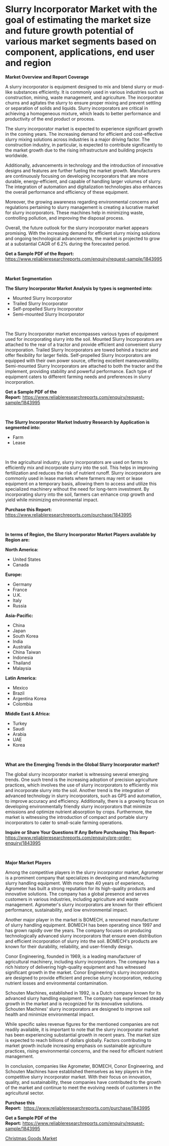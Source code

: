 <p><h1>Slurry Incorporator Market with the goal of estimating the market size and future growth potential of various market segments based on component, applications, end user and region</h1></p><p><strong>Market Overview and Report Coverage</strong></p>
<p><p>A slurry incorporator is equipment designed to mix and blend slurry or mud-like substances efficiently. It is commonly used in various industries such as construction, mining, waste management, and agriculture. The incorporator churns and agitates the slurry to ensure proper mixing and prevent settling or separation of solids and liquids. Slurry incorporators are critical in achieving a homogeneous mixture, which leads to better performance and productivity of the end product or process.</p><p>The slurry incorporator market is expected to experience significant growth in the coming years. The increasing demand for efficient and cost-effective slurry mixing solutions across industries is a major driving factor. The construction industry, in particular, is expected to contribute significantly to the market growth due to the rising infrastructure and building projects worldwide.</p><p>Additionally, advancements in technology and the introduction of innovative designs and features are further fueling the market growth. Manufacturers are continuously focusing on developing incorporators that are more durable, energy-efficient, and capable of handling larger volumes of slurry. The integration of automation and digitalization technologies also enhances the overall performance and efficiency of these equipment.</p><p>Moreover, the growing awareness regarding environmental concerns and regulations pertaining to slurry management is creating a lucrative market for slurry incorporators. These machines help in minimizing waste, controlling pollution, and improving the disposal process.</p><p>Overall, the future outlook for the slurry incorporator market appears promising. With the increasing demand for efficient slurry mixing solutions and ongoing technological advancements, the market is projected to grow at a substantial CAGR of 6.2% during the forecasted period.</p></p>
<p><strong>Get a Sample PDF of the Report:</strong> <a href="https://www.reliableresearchreports.com/enquiry/request-sample/1843995">https://www.reliableresearchreports.com/enquiry/request-sample/1843995</a></p>
<p>&nbsp;</p>
<p><strong>Market Segmentation</strong></p>
<p><strong>The Slurry Incorporator Market Analysis by types is segmented into:</strong></p>
<p><ul><li>Mounted Slurry Incorporator</li><li>Trailed Slurry Incorporator</li><li>Self-propelled Slurry Incorporator</li><li>Semi-mounted Slurry Incorporator</li></ul></p>
<p>&nbsp;</p>
<p><p>The Slurry Incorporator market encompasses various types of equipment used for incorporating slurry into the soil. Mounted Slurry Incorporators are attached to the rear of a tractor and provide efficient and convenient slurry incorporation. Trailed Slurry Incorporators are towed behind a tractor and offer flexibility for larger fields. Self-propelled Slurry Incorporators are equipped with their own power source, offering excellent maneuverability. Semi-mounted Slurry Incorporators are attached to both the tractor and the implement, providing stability and powerful performance. Each type of equipment caters to different farming needs and preferences in slurry incorporation.</p></p>
<p><strong>Get a Sample PDF of the Report:</strong>&nbsp;<a href="https://www.reliableresearchreports.com/enquiry/request-sample/1843995">https://www.reliableresearchreports.com/enquiry/request-sample/1843995</a></p>
<p>&nbsp;</p>
<p><strong>The Slurry Incorporator Market Industry Research by Application is segmented into:</strong></p>
<p><ul><li>Farm</li><li>Lease</li></ul></p>
<p>&nbsp;</p>
<p><p>In the agricultural industry, slurry incorporators are used on farms to efficiently mix and incorporate slurry into the soil. This helps in improving fertilization and reduces the risk of nutrient runoff. Slurry incorporators are commonly used in lease markets where farmers may rent or lease equipment on a temporary basis, allowing them to access and utilize this specialized machinery without the need for long-term investment. By incorporating slurry into the soil, farmers can enhance crop growth and yield while minimizing environmental impact.</p></p>
<p><strong>Purchase this Report:</strong>&nbsp; <a href="https://www.reliableresearchreports.com/purchase/1843995">https://www.reliableresearchreports.com/purchase/1843995</a></p>
<p>&nbsp;</p>
<p><strong>In terms of Region, the Slurry Incorporator Market Players available by Region are:</strong></p>
<p>
    <p> <strong> North America: </strong>
        <ul>
            <li>United States</li>
            <li>Canada</li>
        </ul>
        </p> 
    <p> <strong> Europe: </strong>
        <ul>
            <li>Germany</li>
            <li>France</li>
            <li>U.K.</li>
            <li>Italy</li>
            <li>Russia</li>
        </ul>
        </p> 
    <p> <strong> Asia-Pacific: </strong>
        <ul>
            <li>China</li>
            <li>Japan</li>
            <li>South Korea</li>
            <li>India</li>
            <li>Australia</li>
            <li>China Taiwan</li>
            <li>Indonesia</li>
            <li>Thailand</li>
            <li>Malaysia</li>
        </ul>
        </p> 
    <p> <strong> Latin America: </strong>
        <ul>
            <li>Mexico</li>
            <li>Brazil</li>
            <li>Argentina Korea</li>
            <li>Colombia</li>
        </ul>
        </p> 
    <p> <strong> Middle East & Africa: </strong>
        <ul>
            <li>Turkey</li>
            <li>Saudi</li>
            <li>Arabia</li>
            <li>UAE</li>
            <li>Korea</li>
        </ul>
    </p>
    </p>
<p>&nbsp;</p>
<p><strong>What are the Emerging Trends in the Global Slurry Incorporator market?</strong></p>
<p><p>The global slurry incorporator market is witnessing several emerging trends. One such trend is the increasing adoption of precision agriculture practices, which involves the use of slurry incorporators to efficiently mix and incorporate slurry into the soil. Another trend is the integration of advanced technology in slurry incorporators, such as GPS and automation, to improve accuracy and efficiency. Additionally, there is a growing focus on developing environmentally friendly slurry incorporators that minimize emissions and optimize nutrient absorption by crops. Furthermore, the market is witnessing the introduction of compact and portable slurry incorporators to cater to small-scale farming operations.</p></p>
<p><strong>Inquire or Share Your Questions If Any Before Purchasing This Report</strong>- <a href="https://www.reliableresearchreports.com/enquiry/pre-order-enquiry/1843995">https://www.reliableresearchreports.com/enquiry/pre-order-enquiry/1843995</a></p>
<p>&nbsp;</p>
<p><strong>Major Market Players</strong></p>
<p><p>Among the competitive players in the slurry incorporator market, Agrometer is a prominent company that specializes in developing and manufacturing slurry handling equipment. With more than 40 years of experience, Agrometer has built a strong reputation for its high-quality products and innovative solutions. The company has a global presence and serves customers in various industries, including agriculture and waste management. Agrometer's slurry incorporators are known for their efficient performance, sustainability, and low environmental impact.</p><p>Another major player in the market is BOMECH, a renowned manufacturer of slurry handling equipment. BOMECH has been operating since 1997 and has grown rapidly over the years. The company focuses on producing technologically advanced slurry incorporators that ensure even distribution and efficient incorporation of slurry into the soil. BOMECH's products are known for their durability, reliability, and user-friendly design.</p><p>Conor Engineering, founded in 1969, is a leading manufacturer of agricultural machinery, including slurry incorporators. The company has a rich history of delivering high-quality equipment and has witnessed significant growth in the market. Conor Engineering's slurry incorporators are designed to provide efficient and precise slurry incorporation, reducing nutrient losses and environmental contamination.</p><p>Schouten Machines, established in 1992, is a Dutch company known for its advanced slurry handling equipment. The company has experienced steady growth in the market and is recognized for its innovative solutions. Schouten Machines' slurry incorporators are designed to improve soil health and minimize environmental impact.</p><p>While specific sales revenue figures for the mentioned companies are not readily available, it is important to note that the slurry incorporator market has been experiencing substantial growth in recent years. The market size is expected to reach billions of dollars globally. Factors contributing to market growth include increasing emphasis on sustainable agriculture practices, rising environmental concerns, and the need for efficient nutrient management.</p><p>In conclusion, companies like Agrometer, BOMECH, Conor Engineering, and Schouten Machines have established themselves as key players in the competitive slurry incorporator market. With their focus on innovation, quality, and sustainability, these companies have contributed to the growth of the market and continue to meet the evolving needs of customers in the agricultural sector.</p></p>
<p><strong>Purchase this Report:</strong>&nbsp;&nbsp;<a href="https://www.reliableresearchreports.com/purchase/1843995">https://www.reliableresearchreports.com/purchase/1843995</a></p>
<p></p>
<p><strong>Get a Sample PDF of the Report:</strong>&nbsp;<a href="https://www.reliableresearchreports.com/enquiry/request-sample/1843995">https://www.reliableresearchreports.com/enquiry/request-sample/1843995</a></p>
<p><p><a href="https://medium.com/@v25590012/christmas-goods-market-comprehensive-assessment-by-type-application-and-geography-0f8b79cacb1c">Christmas Goods Market</a></p></p>